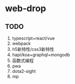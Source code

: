 # web-drop

## TODO

1. typescript+react/vue
2. webpack
3. h5新特性/css3新特性
4. hapi/koa+graphql+mongodb
5. 函数式编程
6. pwa
7. dota2-sight
8. mp
